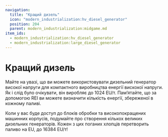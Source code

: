```yaml
---
navigation:
  title: "Кращий дизель"
  icon: "modern_industrialization:hv_diesel_generator"
  position: 204
  parent: modern_industrialization:midgame.md
item_ids:
  - modern_industrialization:hv_diesel_generator
  - modern_industrialization:large_diesel_generator
---
```


# Кращий дизель

Майте на увазі, що ви можете використовувати дизельний генератор високої напруги для компактного виробництва енергії вискокої напруги. Як і слід було очікувати, він виробляє до 1024 EU/т. Пам’ятайте, що за допомогою REI ви можете визначити кількість енергії, збереженої в кожному паливі.

<Recipe id="modern_industrialization:electric_age/machine/hv_diesel_generator_asbl" />

Коли у вас буде доступ до блоків обробки та високопокращених машинних корпусів, подумайте про створення кількох великих дизельних генераторів. Кожен з цих поганих хлопців перетворить паливо на EU, до 16384 EU/т!

<Recipe id="modern_industrialization:electric_age/machine/large_diesel_generator_asbl" />


